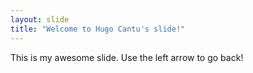 ```yaml
---
layout: slide
title: "Welcome to Hugo Cantu's slide!"
---
```

This is my awesome slide.
Use the left arrow to go back!
